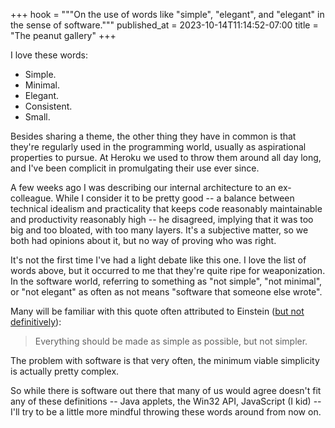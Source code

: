 +++
hook = """On the use of words like "simple", "elegant", and "elegant" in the sense of software."""
published_at = 2023-10-14T11:14:52-07:00
title = "The peanut gallery"
+++

I love these words:

* Simple.
* Minimal.
* Elegant.
* Consistent.
* Small.

Besides sharing a theme, the other thing they have in common is that they're regularly used in the programming world, usually as aspirational properties to pursue. At Heroku we used to throw them around all day long, and I've been complicit in promulgating their use ever since.

A few weeks ago I was describing our internal architecture to an ex-colleague. While I consider it to be pretty good -- a balance between technical idealism and practicality that keeps code reasonably maintainable and productivity reasonably high -- he disagreed, implying that it was too big and too bloated, with too many layers. It's a subjective matter, so we both had opinions about it, but no way of proving who was right.

It's not the first time I've had a light debate like this one. I love the list of words above, but it occurred to me that they're quite ripe for weaponization. In the software world, referring to something as "not simple", "not minimal", or "not elegant" as often as not means "software that someone else wrote".

Many will be familiar with this quote often attributed to Einstein ([but not definitively](https://quoteinvestigator.com/2011/05/13/einstein-simple/)):

> Everything should be made as simple as possible, but not simpler.

The problem with software is that very often, the minimum viable simplicity is actually pretty complex.

So while there is software out there that many of us would agree doesn't fit any of these definitions -- Java applets, the Win32 API, JavaScript (I kid) -- I'll try to be a little more mindful throwing these words around from now on.

